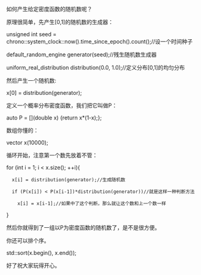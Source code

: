 如何产生给定密度函数的随机数呢？

原理很简单，先产生[0,1]的随机数的生成器：

  unsigned int seed = chrono::system_clock::now().time_since_epoch().count();//设一个时间种子
  
  default_random_engine generator(seed);//残生随机数生成器
  
  uniform_real_distribution<double> distribution(0.0, 1.0);//定义分布[0,1]的均匀分布
  
然后产生一个随机数:

  x[0] = distribution(generator);
  
定义一个概率分布密度函数，我们把它叫做P：

  auto P = [](double x) {return x*(1-x);};
  
数组你懂的：

  vector<double> x(10000);
  
循环开始，注意第一个数先放着不管：

  for (int i = 1; i < x.size(); ++i){
  
      x[i] = distribution(generator);//生成随机数
      
      if (P(x[i]) < P(x[i-1])*distribution(generator))//就是这样一种判断方法
      
        x[i] = x[i-1];//如果中了这个判断，那么就让这个数和上一个数一样
        
  }
  
然后你就得到了一组以P为密度函数的随机数了，是不是很方便。

你还可以排个序。

  std::sort(x.begin(), x.end());
  
好了祝大家玩得开心。
